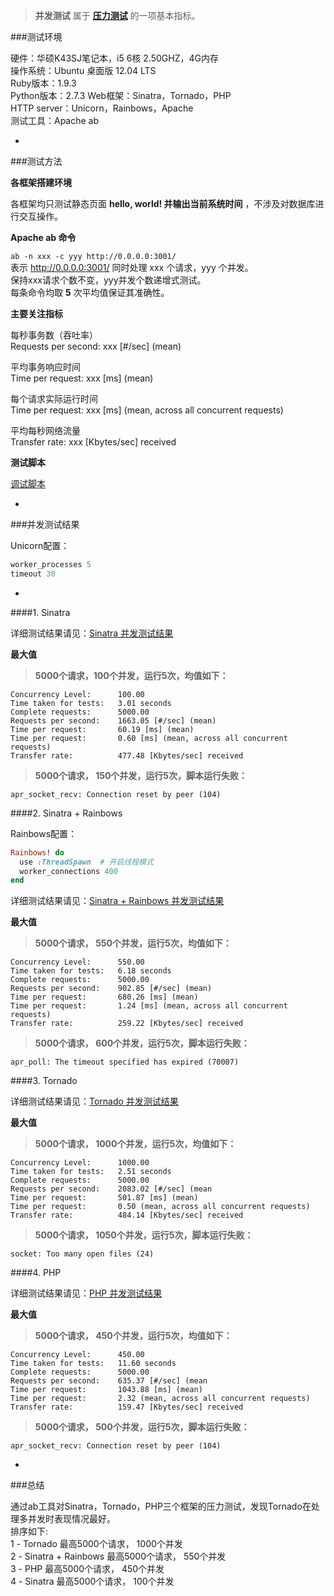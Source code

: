> **并发测试** 属于 **[压力测试]()** 的一项基本指标。  

###测试环境  

硬件：华硕K43SJ笔记本，i5 6核 2.50GHZ，4G内存  
操作系统：Ubuntu 桌面版 12.04 LTS  
Ruby版本：1.9.3  
Python版本：2.7.3
Web框架：Sinatra，Tornado，PHP   
HTTP server：Unicorn，Rainbows，Apache    
测试工具：Apache ab  

-

###测试方法   

**各框架搭建环境**  

各框架均只测试静态页面 **hello, world! 并输出当前系统时间** ，不涉及对数据库进行交互操作。

**Apache ab 命令**  

`ab -n xxx -c yyy http://0.0.0.0:3001/`  
表示 http://0.0.0.0:3001/ 同时处理 xxx 个请求，yyy 个并发。  
保持xxx请求个数不变，yyy并发个数递增式测试。  
每条命令均取 **5** 次平均值保证其准确性。

**主要关注指标**  

每秒事务数（吞吐率）   
Requests per second: xxx \[#/sec] (mean)   

平均事务响应时间  
Time per request: xxx \[ms] (mean)    

每个请求实际运行时间    
Time per request: xxx \[ms] (mean, across all concurrent requests) 

平均每秒网络流量    
Transfer rate: xxx \[Kbytes/sec] received  

**测试脚本**  

[调试脚本]() 

-

###并发测试结果  

Unicorn配置：
```ruby
worker_processes 5
timeout 30
```

-

####1. Sinatra

详细测试结果请见：[Sinatra 并发测试结果]()

**最大值**  
> **5000个请求，100个并发，运行5次，均值如下：**
```
Concurrency Level:      100.00
Time taken for tests:   3.01 seconds
Complete requests:      5000.00
Requests per second:    1663.05 [#/sec] (mean)
Time per request:       60.19 [ms] (mean)
Time per request:       0.60 [ms] (mean, across all concurrent requests)
Transfer rate:          477.48 [Kbytes/sec] received
```

> **5000个请求， 150个并发，运行5次，脚本运行失败：**
```
apr_socket_recv: Connection reset by peer (104)
```

####2. Sinatra + Rainbows

Rainbows配置：
```ruby
Rainbows! do
  use :ThreadSpawn  # 开启线程模式
  worker_connections 400
end
```

详细测试结果请见：[Sinatra + Rainbows 并发测试结果]()

**最大值**  
> **5000个请求， 550个并发，运行5次，均值如下：**
```
Concurrency Level:      550.00
Time taken for tests:   6.18 seconds
Complete requests:      5000.00
Requests per second:    902.85 [#/sec] (mean)
Time per request:       680.26 [ms] (mean)
Time per request:       1.24 [ms] (mean, across all concurrent requests)
Transfer rate:          259.22 [Kbytes/sec] received
```

> **5000个请求， 600个并发，运行5次，脚本运行失败：**
```
apr_poll: The timeout specified has expired (70007)
```


####3. Tornado

详细测试结果请见：[Tornado 并发测试结果]()

**最大值**  
> **5000个请求， 1000个并发，运行5次，均值如下：**
```
Concurrency Level:      1000.00
Time taken for tests:   2.51 seconds
Complete requests:      5000.00
Requests per second:    2083.02 [#/sec] (mean
Time per request:       501.87 [ms] (mean)
Time per request:       0.50 (mean, across all concurrent requests)
Transfer rate:          484.14 [Kbytes/sec] received
```

> **5000个请求， 1050个并发，运行5次，脚本运行失败：**
```
socket: Too many open files (24)
```

####4. PHP

详细测试结果请见：[PHP 并发测试结果]()

**最大值**  
> **5000个请求， 450个并发，运行5次，均值如下：**
```
Concurrency Level:      450.00
Time taken for tests:   11.60 seconds
Complete requests:      5000.00
Requests per second:    635.37 [#/sec] (mean
Time per request:       1043.88 [ms] (mean)
Time per request:       2.32 (mean, across all concurrent requests)
Transfer rate:          159.47 [Kbytes/sec] received
```

> **5000个请求， 500个并发，运行5次，脚本运行失败：**
```
apr_socket_recv: Connection reset by peer (104)
```

-

###总结

通过ab工具对Sinatra，Tornado，PHP三个框架的压力测试，发现Tornado在处理多并发时表现情况最好。  
排序如下:  
1 - Tornado  最高5000个请求， 1000个并发  
2 - Sinatra + Rainbows  最高5000个请求， 550个并发  
3 - PHP  最高5000个请求， 450个并发  
4 - Sinatra  最高5000个请求， 100个并发  

